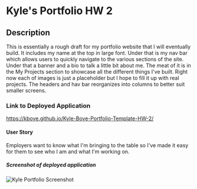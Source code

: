 # Kyle's Portfolio HW 2

## Description

This is essentially a rough draft for my portfolio website that I will eventually build. It includes my name at the top in large font. Under that is my nav bar which allows users to quickly navigate to the various sections of the site. Under that a banner and a bio to talk a little bit about me. The meat of it is in the My Projects section to showcase all the different things I've built. Right now each of images is just a placeholder but I hope to fill it up with real projects. The headers and hav bar reorganizes into columns to better suit smaller screens. 

### Link to Deployed Application
https://kbove.github.io/Kyle-Bove-Portfolio-Template-HW-2/


#### User Story

Employers want to know what I'm bringing to the table so I've made it easy for them to see who I am and what I'm working on.

##### Screenshot of deployed application
![Kyle Portfolio Screenshot](https://user-images.githubusercontent.com/89953218/134281336-d09a082c-05ed-4f04-b990-0a2ae773c331.JPG)
